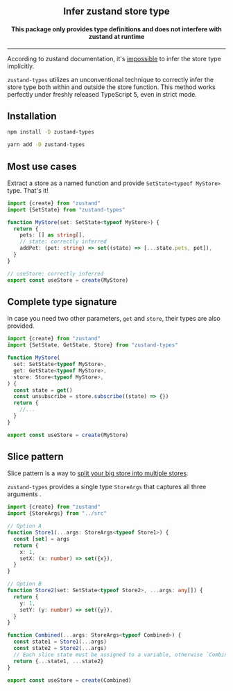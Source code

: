 <div align="center">
  <h2>Infer zustand store type</h2>
  <h4>This package only provides type definitions and does not interfere with zustand at runtime</h4>
</div>

---

According to zustand documentation, it's [impossible](https://github.com/pmndrs/zustand/blob/main/docs/guides/typescript.md) to infer the store type implicitly.

`zustand-types` utilizes an unconventional technique to correctly infer the store type both within and outside the store function. This method works perfectly under freshly released TypeScript 5, even in strict mode.

## Installation

```bash
npm install -D zustand-types
```

```bash
yarn add -D zustand-types
```

## Most use cases

Extract a store as a named function and provide `SetState<typeof MyStore>` type. That's it!

```typescript
import {create} from "zustand"
import {SetState} from "zustand-types"

function MyStore(set: SetState<typeof MyStore>) {
  return {
    pets: [] as string[],
    // state: correctly inferred
    addPet: (pet: string) => set((state) => [...state.pets, pet]),
  }
}

// useStore: correctly inferred
export const useStore = create(MyStore)
```

## Complete type signature

In case you need two other parameters, `get` and `store`, their types are also provided.

```typescript
import {create} from "zustand"
import {SetState, GetState, Store} from "zustand-types"

function MyStore(
  set: SetState<typeof MyStore>,
  get: GetState<typeof MyStore>,
  store: Store<typeof MyStore>,
) {
  const state = get()
  const unsubscribe = store.subscribe((state) => {})
  return {
    //...
  }
}

export const useStore = create(MyStore)
```

## Slice pattern

Slice pattern is a way to [split your big store into multiple stores](https://github.com/pmndrs/zustand/blob/e489a63513509b62d33e5580d5541680dbcbffb9/docs/guides/slices-pattern.md).

`zustand-types` provides a single type `StoreArgs` that captures all three arguments .

```typescript
import {create} from "zustand"
import {StoreArgs} from "../src"

// Option A
function Store1(...args: StoreArgs<typeof Store1>) {
  const [set] = args
  return {
    x: 1,
    setX: (x: number) => set({x}),
  }
}

// Option B
function Store2(set: SetState<typeof Store2>, ...args: any[]) {
  return {
    y: 1,
    setY: (y: number) => set({y}),
  }
}

function Combined(...args: StoreArgs<typeof Combined>) {
  const state1 = Store1(...args)
  const state2 = Store2(...args)
  // Each slice state must be assigned to a variable, otherwise `Combined` return type will become implicit `any`.
  return {...state1, ...state2}
}

export const useStore = create(Combined)
```
